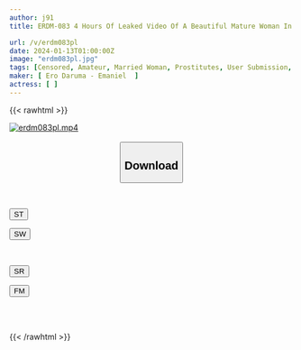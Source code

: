 ```yaml
---
author: j91
title: ERDM-083 4 Hours Of Leaked Video Of A Beautiful Mature Woman In Real Negotiation At A Sex Shop

url: /v/erdm083pl
date: 2024-01-13T01:00:00Z
image: "erdm083pl.jpg"
tags: [Censored, Amateur, Married Woman, Prostitutes, User Submission, 4HR+, Mature Woman	]
maker: [ Ero Daruma - Emaniel  ]
actress: [ ]
---
```



{{< rawhtml >}}

<div class="video" data-videoid="xqZzko0RxDfw9Y">
    <a href="javascript:;">
        <img src="/v/erdm083pl/erdm083pl.jpg" width="WIDTH" height="HEIGHT" alt="erdm083pl.mp4" loading="lazy">
    </a>
</div>

<script type="text/javascript" src="https://j91.asia/asset/on-demand-st.js"></script>

<br>
  <link rel="stylesheet" href="https://j91.asia/asset/bs5.css">
  
  <center>
  <button class="btn btn-primary" type="button" data-bs-toggle="collapse" data-bs-target=".multi-collapse" aria-expanded="false" aria-controls="multiCollapseExample1 multiCollapseExample2"><h2>Download</h2></button></center>
</p>
<div class="row">
  <div class="col">
    <div class="collapse multi-collapse" id="multiCollapseExample1">
      <div class="card card-body">
	      	      <br>
<div class="buttons">  
<p><a href="https://streamtape.to/v/xqZzko0RxDfw9Y" target="_blank"><button class="btn-hover color-3"><i class="fa fa-download"></i> ST</button></a></p>
<p><a href="https://flaswish.com/im84yepfyh5z" target="_blank"><button class="btn-hover color-2"><i class="fa fa-download"></i> SW</button></a></p></div>
    </div>
  </div>
</div>
  <div class="col">
    <div class="collapse multi-collapse" id="multiCollapseExample2">
      <div class="card card-body">
	      <br>
<div class="buttons">
<p><a href="https://stmruby.com/46dsfcp57vdk.html" target="_blank"><button class="btn-hover color-9"><i class="fa fa-download"></i> SR</button></a></p>
<p><a href="https://filemoon.sx/d/lp2xylrkin89" target="_blank"><button class="btn-hover color-8"><i class="fa fa-download"></i> FM</button></a></p></div>
<br><br>
      </div>
    </div>
  </div>
</div>

{{< /rawhtml >}}